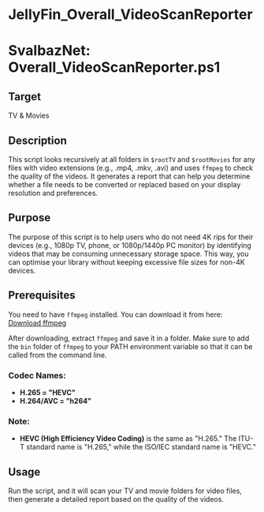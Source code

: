 # JellyFin_Overall_VideoScanReporter

# SvalbazNet: Overall_VideoScanReporter.ps1

## Target
TV & Movies

## Description
This script looks recursively at all folders in `$rootTV` and `$rootMovies` for any files with video extensions (e.g., .mp4, .mkv, .avi) and uses `ffmpeg` to check the quality of the videos. It generates a report that can help you determine whether a file needs to be converted or replaced based on your display resolution and preferences.

## Purpose
The purpose of this script is to help users who do not need 4K rips for their devices (e.g., 1080p TV, phone, or 1080p/1440p PC monitor) by identifying videos that may be consuming unnecessary storage space. This way, you can optimise your library without keeping excessive file sizes for non-4K devices.

## Prerequisites
You need to have `ffmpeg` installed. You can download it from here:  
[Download ffmpeg](https://www.gyan.dev/ffmpeg/builds/)

After downloading, extract `ffmpeg` and save it in a folder. Make sure to add the `bin` folder of `ffmpeg` to your PATH environment variable so that it can be called from the command line.

### Codec Names:
- **H.265 = "HEVC"**
- **H.264/AVC = "h264"**

### Note:
- **HEVC (High Efficiency Video Coding)** is the same as "H.265." The ITU-T standard name is "H.265," while the ISO/IEC standard name is "HEVC."

## Usage
Run the script, and it will scan your TV and movie folders for video files, then generate a detailed report based on the quality of the videos.
